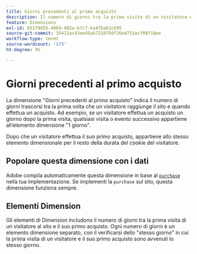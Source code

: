 ```yaml
---
title: Giorni precedenti al primo acquisto
description: Il numero di giorni tra la prima visita di un visitatore e il suo primo acquisto.
feature: Dimensions
exl-id: 651f9d55-49b9-402a-b7c7-ba4fba62c695
source-git-commit: 35413ac43eed5ab7218794f26e4753acf08f18ee
workflow-type: tm+mt
source-wordcount: '173'
ht-degree: 4%

---
```


# Giorni precedenti al primo acquisto

La dimensione &quot;Giorni precedenti al primo acquisto&quot; indica il numero di giorni trascorsi tra la prima volta che un visitatore raggiunge il sito e quando effettua un acquisto. Ad esempio, se un visitatore effettua un acquisto un giorno dopo la prima visita, qualsiasi visita o evento successivo appartiene all’elemento dimensione &quot;1 giorno&quot;.

Dopo che un visitatore effettua il suo primo acquisto, appartiene allo stesso elemento dimensionale per il resto della durata del cookie del visitatore.

## Popolare questa dimensione con i dati

Adobe compila automaticamente questa dimensione in base al [`purchase`](/help/implement/vars/page-vars/events/event-purchase.md) nella tua implementazione. Se implementi la `purchase` sul sito, questa dimensione funziona sempre.

## Elementi Dimension

Gli elementi di Dimension includono il numero di giorni tra la prima visita di un visitatore al sito e il suo primo acquisto. Ogni numero di giorni è un elemento dimensione separato, con il verificarsi dello &quot;stesso giorno&quot; in cui la prima visita di un visitatore e il suo primo acquisto sono avvenuti lo stesso giorno.

